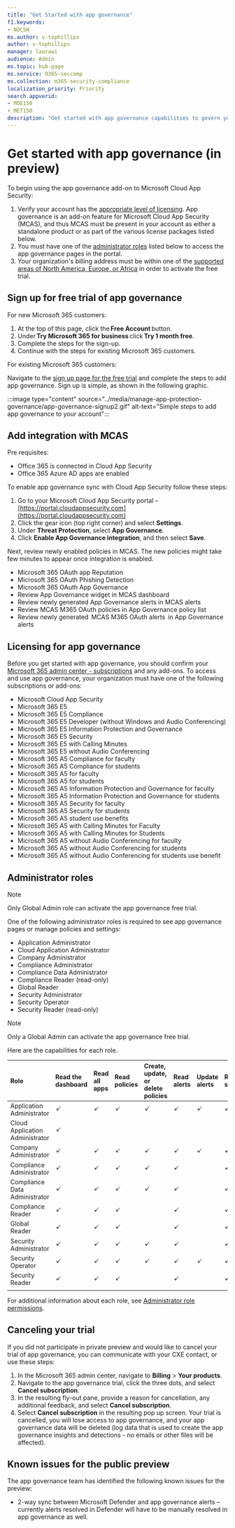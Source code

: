 ```yaml
---
title: "Get Started with app governance"
f1.keywords:
- NOCSH
ms.author: v-tophillips
author: v-tophillips
manager: laurawi
audience: Admin
ms.topic: hub-page
ms.service: O365-seccomp
ms.collection: m365-security-compliance
localization_priority: Priority
search.appverid: 
- MOE150
- MET150
description: "Get started with app governance capabilities to govern your apps."
---
```


# Get started with app governance (in preview)

To begin using the app governance add-on to Microsoft Cloud App Security:

1. Verify your account has the [appropriate level of licensing](#licensing-for-app-governance). App governance is an add-on feature for Microsoft Cloud App Security (MCAS), and thus MCAS must be present in your account as either a standalone product or as part of the various license packages listed below.
1. You must have one of the [administrator roles](#administrator-roles) listed below to access the app governance pages in the portal.
1. Your organization's billing address must be within one of the [supported areas of North America, Europe, or Africa](app-governance-countries.md) in order to activate the free trial.

## Sign up for free trial of app governance

For new Microsoft 365 customers:

1. At the top of this page, click the **Free Account** button.
1. Under **Try Microsoft 365 for business** click **Try 1 month free**.
1. Complete the steps for the sign-up.
1. Continue with the steps for existing Microsoft 365 customers.

For existing Microsoft 365 customers:

Navigate to the [sign up page for the free trial](https://admin.microsoft.com/Commerce/Trial.aspx?OfferId=20be85b6-b196-402c-82b4-36b4e72862dc) and complete the steps to add app governance. Sign up is simple, as shown in the following graphic.

:::image type="content" source="../media/manage-app-protection-governance/app-governance-signup2.gif" alt-text="Simple steps to add app governance to your account":::

## Add integration with MCAS 

Pre requisites:

- Office 365 is connected in Cloud App Security
- Office 365 Azure AD apps are enabled

To enable app governance sync with Cloud App Security follow these steps:

1. Go to your Microsoft Cloud App Security portal – [https://portal.cloudappsecurity.com](https://portal.cloudappsecurity.com)
1. Click the gear icon (top right corner) and select **Settings**.
1. Under **Threat Protection**, select **App Governance**.
1. Click **Enable App Governance integration**, and then select **Save**.

Next, review newly enabled policies in MCAS. The new policies might take few minutes to appear once integration is enabled.

- Microsoft 365 OAuth app Reputation
- Microsoft 365 OAuth Phishing Detection
- Microsoft 365 OAuth App Governance
- Review App Governance widget in MCAS dashboard
- Review newly generated App Governance alerts in MCAS alerts
- Review MCAS M365 OAuth policies in App Governance policy list
- Review newly generated  MCAS M365 OAuth alerts  in App Governance alerts

## Licensing for app governance

Before you get started with app governance, you should confirm your [Microsoft 365 admin center - subscriptions](https://admin.microsoft.com/Adminportal/Home?source=applauncher#/subscriptions) and any add-ons. To access and use app governance, your organization must have one of the following subscriptions or add-ons:

- Microsoft Cloud App Security
- Microsoft 365 E5
- Microsoft 365 E5 Compliance
- Microsoft 365 E5 Developer (without Windows and Audio Conferencing)
- Microsoft 365 E5 Information Protection and Governance
- Microsoft 365 E5 Security
- Microsoft 365 E5 with Calling Minutes
- Microsoft 365 E5 without Audio Conferencing
- Microsoft 365 A5 Compliance for faculty
- Microsoft 365 A5 Compliance for students
- Microsoft 365 A5 for faculty
- Microsoft 365 A5 for students
- Microsoft 365 A5 Information Protection and Governance for faculty
- Microsoft 365 A5 Information Protection and Governance for students
- Microsoft 365 A5 Security for faculty
- Microsoft 365 A5 Security for students
- Microsoft 365 A5 student use benefits
- Microsoft 365 A5 with Calling Minutes for Faculty
- Microsoft 365 A5 with Calling Minutes for Students
- Microsoft 365 A5 without Audio Conferencing for faculty
- Microsoft 365 A5 without Audio Conferencing for students
- Microsoft 365 A5 without Audio Conferencing for students use benefit

## Administrator roles

> [!NOTE]
> Only Global Admin role can activate the app governance free trial.

One of the following administrator roles is required to see app governance pages or manage policies and settings:

- Application Administrator
- Cloud Application Administrator
- Company Administrator
- Compliance Administrator
- Compliance Data Administrator
- Compliance Reader (read-only)
- Global Reader
- Security Administrator
- Security Operator
- Security Reader (read-only)

> [!NOTE]
> Only a Global Admin can activate the app governance free trial.

Here are the capabilities for each role.

| Role | Read the dashboard | Read all apps |Read policies | Create, update, or delete policies | Read alerts | Update alerts | Read settings | Update settings | Read Remediation | Update Remediation |
|:-------|:-----|:-------|:-------|:-------|:-------|:-------|:-------|:-------|:-------|:-------|
| Application Administrator | ![Check mark](..\media\checkmark.png) | ![Check mark](..\media\checkmark.png) | ![Check mark](..\media\checkmark.png) | ![Check mark](..\media\checkmark.png) | ![Check mark](..\media\checkmark.png) | ![Check mark](..\media\checkmark.png) | ![Check mark](..\media\checkmark.png) | ![Check mark](..\media\checkmark.png) | ![Check mark](..\media\checkmark.png) | ![Check mark](..\media\checkmark.png) |
| Cloud Application Administrator | ![Check mark](..\media\checkmark.png) | | | | | | | | | |
| Company Administrator | ![Check mark](..\media\checkmark.png) | ![Check mark](..\media\checkmark.png) | ![Check mark](..\media\checkmark.png) | ![Check mark](..\media\checkmark.png) | ![Check mark](..\media\checkmark.png) | ![Check mark](..\media\checkmark.png) | ![Check mark](..\media\checkmark.png) | ![Check mark](..\media\checkmark.png) | ![Check mark](..\media\checkmark.png) | ![Check mark](..\media\checkmark.png) |
| Compliance Administrator | ![Check mark](..\media\checkmark.png) | ![Check mark](..\media\checkmark.png) | ![Check mark](..\media\checkmark.png) | ![Check mark](..\media\checkmark.png) | ![Check mark](..\media\checkmark.png) |  | ![Check mark](..\media\checkmark.png) | ![Check mark](..\media\checkmark.png) | ![Check mark](..\media\checkmark.png) | |
| Compliance Data Administrator | ![Check mark](..\media\checkmark.png) | ![Check mark](..\media\checkmark.png) | ![Check mark](..\media\checkmark.png) | ![Check mark](..\media\checkmark.png) | ![Check mark](..\media\checkmark.png) |  | ![Check mark](..\media\checkmark.png) | ![Check mark](..\media\checkmark.png) | ![Check mark](..\media\checkmark.png) | |
| Compliance Reader | ![Check mark](..\media\checkmark.png) | ![Check mark](..\media\checkmark.png) | ![Check mark](..\media\checkmark.png) |  | ![Check mark](..\media\checkmark.png) |  | ![Check mark](..\media\checkmark.png) |  | | |
| Global Reader  | ![Check mark](..\media\checkmark.png) | ![Check mark](..\media\checkmark.png) | ![Check mark](..\media\checkmark.png) |  | ![Check mark](..\media\checkmark.png) |  | ![Check mark](..\media\checkmark.png) |  | | |
| Security Administrator | ![Check mark](..\media\checkmark.png) | ![Check mark](..\media\checkmark.png) | ![Check mark](..\media\checkmark.png) | ![Check mark](..\media\checkmark.png) | ![Check mark](..\media\checkmark.png) |  | ![Check mark](..\media\checkmark.png) | ![Check mark](..\media\checkmark.png) | ![Check mark](..\media\checkmark.png) | |
| Security Operator | ![Check mark](..\media\checkmark.png) | ![Check mark](..\media\checkmark.png) | ![Check mark](..\media\checkmark.png) | ![Check mark](..\media\checkmark.png) | ![Check mark](..\media\checkmark.png) | ![Check mark](..\media\checkmark.png) | ![Check mark](..\media\checkmark.png) | ![Check mark](..\media\checkmark.png) | ![Check mark](..\media\checkmark.png) | |
| Security Reader  | ![Check mark](..\media\checkmark.png) | ![Check mark](..\media\checkmark.png) | ![Check mark](..\media\checkmark.png) |  | ![Check mark](..\media\checkmark.png) |  | ![Check mark](..\media\checkmark.png) |  | ![Check mark](..\media\checkmark.png) | |
|||||||||| | |

For additional information about each role, see [Administrator role permissions](/azure/active-directory/roles/permissions-reference).

## Canceling your trial

If you did not participate in private preview and would like to cancel your trial of app governance, you can communicate with your CXE contact, or use these steps:

1. In the Microsoft 365 admin center, navigate to **Billing** > **Your products**.
1. Navigate to the app governance trial, click the three dots, and select **Cancel subscription**.
1. In the resulting fly-out pane, provide a reason for cancellation, any additional feedback, and select **Cancel subscription**.
1. Select **Cancel subscription** in the resulting pop up screen. Your trial is cancelled, you will lose access to app governance, and your app governance data will be deleted (log data that is used to create the app governance insights and detections - no emails or other files will be affected).

## Known issues for the public preview

The app governance team has identified the following known issues for the preview: 

- 2-way sync between Microsoft Defender and app governance alerts – currently alerts resolved in Defender will have to be manually resolved in app governance as well.
